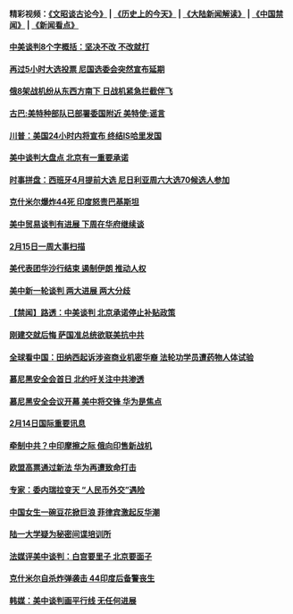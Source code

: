 #### 精彩视频：[《文昭谈古论今》](http://95.179.137.68/wenzhao) | [《历史上的今天》](http://95.179.137.68/today-in-history) | [《大陆新闻解读》](http://95.179.137.68/ntdtv-comedy) | [《中国禁闻》](http://95.179.137.68/ntdtv-news) | [《新闻看点》](http://95.179.137.68/news-insight) 

 #### [中美谈判8个字概括：坚决不改 不改就打](../pages/prog202/a102513260.md?t=02161237) 

#### [再过5小时大选投票 尼国选委会突然宣布延期](../pages/prog202/a102513267.md?t=02161237) 

#### [俄8架战机纷从东西方南下 日战机紧急拦截伴飞](../pages/prog202/a102513203.md?t=02161237) 

#### [古巴:美特种部队已部署委国附近 美特使:谣言](../pages/prog202/a102512814.md?t=02161237) 

#### [川普：美国24小时内将宣布 终结IS哈里发国](../pages/prog202/a102513159.md?t=02161237) 

#### [美中谈判大盘点 北京有一重要承诺](../pages/prog202/a102513131.md?t=02161237) 


#### [时事拼盘：西班牙4月提前大选 尼日利亚周六大选70候选人参加](../pages/prog202/a102513053.md?t=02161237) 

#### [克什米尔爆炸44死 印度怒责巴基斯坦](../pages/prog202/a102512857.md?t=02161237) 

#### [美中贸易谈判有进展 下周在华府继续谈](../pages/prog202/a102512931.md?t=02161237) 

#### [2月15日一周大事扫描](../pages/prog202/a102512917.md?t=02161237) 

#### [美代表团华沙行结束 遏制伊朗 推动人权](../pages/prog202/a102512911.md?t=02161237) 

#### [美中新一轮谈判 两大进展 两大分歧](../pages/prog202/a102512906.md?t=02161237) 

#### [【禁闻】路透：中美谈判 北京承诺停止补贴政策](../pages/prog202/a102512901.md?t=02161237) 

#### [刚建交就后悔 萨国准总统欲联美抗中共](../pages/prog202/a102512859.md?t=02161237) 

#### [全球看中国：田纳西起诉涉盗商业机密华裔 法轮功学员遭药物人体试验](../pages/prog202/a102512852.md?t=02161237) 

#### [慕尼黑安全会首日 北约吁关注中共渗透](../pages/prog202/a102512835.md?t=02161237) 


#### [慕尼黑安全会议开幕 美中将交锋 华为是焦点](../pages/prog202/a102512679.md?t=02161237) 



#### [2月14日国际重要讯息](../pages/prog202/a102512558.md?t=02161237) 

#### [牵制中共？中印摩擦之际 俄向印售新战机](../pages/prog202/a102512540.md?t=02161237) 

#### [欧盟高票通过新法  华为再遭致命打击](../pages/prog202/a102512527.md?t=02161237) 

#### [专家：委内瑞拉变天 “人民币外交”遇险](../pages/prog202/a102512511.md?t=02161237) 

#### [中国女生一碗豆花掀巨浪 菲律宾激起反华潮](../pages/prog202/a102512461.md?t=02161237) 

#### [陆一大学疑为秘密间谍培训所](../pages/prog202/a102512393.md?t=02161237) 

#### [法媒评美中谈判：白宫要里子 北京要面子](../pages/prog202/a102512413.md?t=02161237) 

#### [克什米尔自杀炸弹袭击 44印度后备警丧生](../pages/prog202/a102512334.md?t=02161237) 

#### [韩媒：美中谈判画平行线 无任何进展](../pages/prog202/a102512337.md?t=02161237) 

